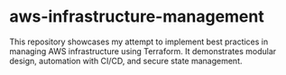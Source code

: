 # aws-infrastructure-management
This repository showcases my attempt to implement best practices in managing AWS infrastructure using Terraform. It demonstrates modular design, automation with CI/CD, and secure state management.

